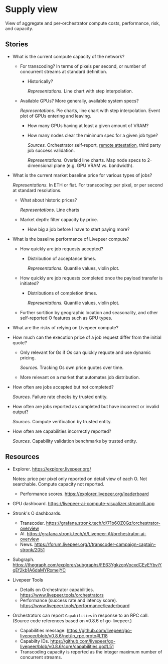 # Supply view

View of aggregate and per-orchestrator compute costs, performance, risk, and capacity.

## Stories

* What is the current compute capacity of the network?

  * For transcoding? In terms of pixels per second, or number of concurrent streams at standard definition.

    * Historically?

      *Representations.* Line chart with step interpolation.

  * Available GPUs? More generally, available system specs?

    *Representations.* Pie charts, line chart with step interpolation. Event plot of GPUs entering and leaving.

    * How many GPUs having at least a given amount of VRAM?
    
    * How many nodes clear the minimum spec for a given job type?
    
      *Sources.* Orchestrator self-report, [remote attestation](https://datatracker.ietf.org/wg/rats/about/), third party job success validation.
      
      *Representations.* Overlaid line charts. Map node specs to 2-dimensional plane (e.g. GPU VRAM vs. bandwidth).

* What is the current market baseline price for various types of jobs?

  *Representations.* In ETH or fiat. For transcoding: per pixel, or per second at standard resolutions.

  * What about historic prices?

    *Representations.* Line charts

  * Market depth: filter capacity by price.

    * How big a job before I have to start paying more?

* What is the baseline performance of Livepeer compute?

  * How quickly are job requests accepted?

    * Distribution of acceptance times.

      *Representations.* Quantile values, violin plot.

  * How quickly are job requests completed once the payload transfer is initiated?

    * Distributions of completion times.

      *Representations.* Quantile values, violin plot.

  * Further sortition by geographic location and seasonality, and other self-reported O features such as GPU types.

*  What are the risks of relying on Livepeer compute?

  * How much can the execution price of a job request differ from the initial quote?

    * Only relevant for Gs if Os can quickly requote and use dynamic pricing.

      *Sources.* Tracking Os own price quotes over time.

    * More relevant on a market that automates job distribution.

  * How often are jobs accepted but not completed?

    *Sources.* Failure rate checks by trusted entity.

  * How often are jobs reported as completed but have incorrect or invalid output?

    *Sources.* Compute verification by trusted entity.

  * How often are capabilities incorrectly reported?

    *Sources.* Capability validation benchmarks by trusted entity.

## Resources

* Explorer. https://explorer.livepeer.org/

  Notes: price per pixel only reported on detail view of each O. Not searchable. Compute capacity not reported.

  * Performance scores. https://explorer.livepeer.org/leaderboard

* GPU dashboard. https://livepeer-ai-compute-visualizer.streamlit.app

* Stronk's O dashboards. 

  * Transcoder. https://grafana.stronk.tech/d/71b6OZ0Gz/orchestrator-overview
  * AI. https://grafana.stronk.tech/d/Livepeer-AI/orchestrator-ai-overview
  * News. https://forum.livepeer.org/t/transcoder-campaign-captain-stronk/2051

* Subgraph. https://thegraph.com/explorer/subgraphs/FE63YgkzcpVocxdCEyEYbvjYqEf2kb1A6daMYRxmejYC

* Livepeer Tools

  * Details on Orchestrator capabilities. https://www.livepeer.tools/orchestrators
  * Performance (success rate and latency score). https://www.livepeer.tools/performance/leaderboard

* Orchestrators can report `Capabilities` in response to an RPC call. (Source code references based on v0.8.6 of go-livepeer.)

  * Capabilities message: https://github.com/livepeer/go-livepeer/blob/v0.8.6/net/lp_rpc.proto#L118
  * Capabilty IDs. https://github.com/livepeer/go-livepeer/blob/v0.8.6/core/capabilities.go#L51
  * Transcoding capacity is reported as the integer maximum number of concurrent streams.